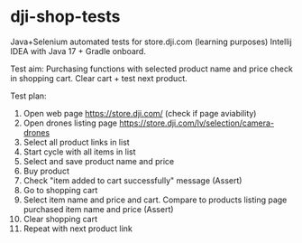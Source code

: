 # dji-shop-tests
Java+Selenium automated tests for store.dji.com (learning purposes)
Intellij IDEA with Java 17 + Gradle onboard.

Test aim:
Purchasing functions with selected product name and price check in shopping cart. Clear cart + test next product.

Test plan:
1. Open web page https://store.dji.com/ (check if page aviability)
2. Open drones listing page https://store.dji.com/lv/selection/camera-drones
3. Select all product links in list
4. Start cycle with all items in list
5. Select and save product name and price
6. Buy product
7. Check "item added to cart successfully" message (Assert)
8. Go to shopping cart
9. Select item name and price and cart. Compare to products listing page purchased item name and price (Assert)
10. Clear shopping cart
11. Repeat with next product link
